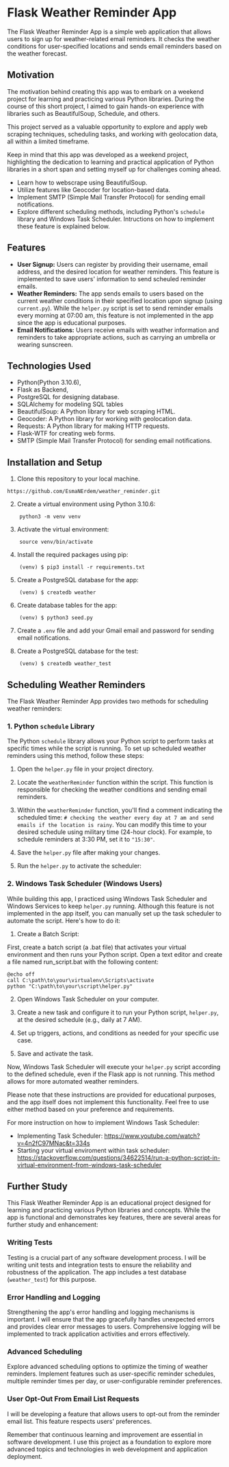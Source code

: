 # Flask Weather Reminder App

The Flask Weather Reminder App is a simple web application that allows users to sign up for weather-related email reminders. It checks the weather conditions for user-specified locations and sends email reminders based on the weather forecast.

## Motivation

The motivation behind creating this app was to embark on a weekend project for learning and practicing various Python libraries. During the course of this short project, I aimed to gain hands-on experience with libraries such as BeautifulSoup, Schedule, and others. 

This project served as a valuable opportunity to explore and apply web scraping techniques, scheduling tasks, and working with geolocation data, all within a limited timeframe.

Keep in mind that this app was developed as a weekend project, highlighting the dedication to learning and practical application of Python libraries in a short span and setting myself up for challenges coming ahead.

- Learn how to webscrape using BeautifulSoup.
- Utilize features like Geocoder for location-based data.
- Implement SMTP (Simple Mail Transfer Protocol) for sending email notifications.
- Explore different scheduling methods, including Python's `schedule` library and Windows Task Scheduler. Intructions on how to implement these feature is explained below.

## Features

- **User Signup:** Users can register by providing their username, email address, and the desired location for weather reminders. This feature is implemented to save users' information to send scheuled reminder emails. 
- **Weather Reminders:** The app sends emails to users based on the current weather conditions in their specified location upon signup (using `current.py`). While the `helper.py` script is set to send reminder emails every morning at 07:00 am, this feature is not implemented in the app since the app is educational purposes.
- **Email Notifications:** Users receive emails with weather information and reminders to take appropriate actions, such as carrying an umbrella or wearing sunscreen.

## Technologies Used

- Python(Python 3.10.6), 
- Flask as Backend, 
- PostgreSQL for designing database.
- SQLAlchemy for modeling SQL tables
- BeautifulSoup: A Python library for web scraping HTML.
- Geocoder: A Python library for working with geolocation data.
- Requests: A Python library for making HTTP requests.
- Flask-WTF for creating web forms.
- SMTP (Simple Mail Transfer Protocol) for sending email notifications.

## Installation and Setup

1. Clone this repository to your local machine.

```shell
https://github.com/EsmaNErdem/weather_reminder.git
```

2. Create a virtual environment using Python 3.10.6:
```shell
    python3 -m venv venv
```

3. Activate the virtual environment:
```shell
    source venv/bin/activate
```

4. Install the required packages using pip:
```shell
    (venv) $ pip3 install -r requirements.txt
```

5. Create a PostgreSQL database for the app:
```shell
    (venv) $ createdb weather
```

6. Create database tables for the app:
```shell
    (venv) $ python3 seed.py
```

7. Create a `.env` file and add your Gmail email and password for sending email notifications.

8. Create a PostgreSQL database for the test:
```shell
    (venv) $ createdb weather_test
```


## Scheduling Weather Reminders

The Flask Weather Reminder App provides two methods for scheduling weather reminders:


### 1. Python `schedule` Library

The Python `schedule` library allows your Python script to perform tasks at specific times while the script is running. To set up scheduled weather reminders using this method, follow these steps:

1. Open the `helper.py` file in your project directory.

2. Locate the `weatherReminder` function within the script. This function is responsible for checking the weather conditions and sending email reminders.

3. Within the `weatherReminder` function, you'll find a comment indicating the scheduled time: `# checking the weather every day at 7 am and send emails if the location is rainy`. You can modify this time to your desired schedule using military time (24-hour clock). For example, to schedule reminders at 3:30 PM, set it to `"15:30"`.

4. Save the `helper.py` file after making your changes.

5. Run the `helper.py` to activate the scheduler:


### 2. Windows Task Scheduler (Windows Users)

While building this app, I practiced using Windows Task Scheduler and Windows Services to keep `helper.py` running. Although this feature is not implemented in the app itself, you can manually set up the task scheduler to automate the script. Here's how to do it:

1. Create a Batch Script:

First, create a batch script (a .bat file) that activates your virtual environment and then runs your Python script. Open a text editor and create a file named run_script.bat with the following content:

```t
@echo off
call C:\path\to\your\virtualenv\Scripts\activate
python "C:\path\to\your\script\helper.py"
```

2. Open Windows Task Scheduler on your computer.

3. Create a new task and configure it to run your Python script, `helper.py`, at the desired schedule (e.g., daily at 7 AM).

4. Set up triggers, actions, and conditions as needed for your specific use case.

5. Save and activate the task.

Now, Windows Task Scheduler will execute your `helper.py` script according to the defined schedule, even if the Flask app is not running. This method allows for more automated weather reminders.

Please note that these instructions are provided for educational purposes, and the app itself does not implement this functionality. Feel free to use either method based on your preference and requirements.

For more instruction on how to implement Windows Task Scheduler:
- Implementing Task Scheduler:
https://www.youtube.com/watch?v=4n2fC97MNac&t=334s
- Starting your virtual enviroment within task scheduler:
https://stackoverflow.com/questions/34622514/run-a-python-script-in-virtual-environment-from-windows-task-scheduler

## Further Study

This Flask Weather Reminder App is an educational project designed for learning and practicing various Python libraries and concepts. While the app is functional and demonstrates key features, there are several areas for further study and enhancement:

### Writing Tests

Testing is a crucial part of any software development process. I will be writing unit tests and integration tests to ensure the reliability and robustness of the application. The app includes a test database (`weather_test`) for this purpose.

### Error Handling and Logging

Strengthening the app's error handling and logging mechanisms is important. I will ensure that the app gracefully handles unexpected errors and provides clear error messages to users. Comprehensive logging will be implemented to track application activities and errors effectively.

### Advanced Scheduling

Explore advanced scheduling options to optimize the timing of weather reminders. Implement features such as user-specific reminder schedules, multiple reminder times per day, or user-configurable reminder preferences.

### User Opt-Out From Email List Requests

I will be developing a feature that allows users to opt-out from the reminder email list. This feature respects users' preferences. 


Remember that continuous learning and improvement are essential in software development. I use this project as a foundation to explore more advanced topics and technologies in web development and application deployment.

